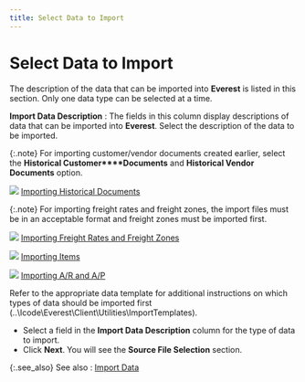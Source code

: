 ```yaml
---
title: Select Data to Import
---
```


# Select Data to Import


The description of the data that can be imported into **Everest**  is listed in this section. Only one data type can be selected at a time.


**Import Data Description**
: The fields in this column display descriptions of  data that can be imported into **Everest**.  Select the description of the data to be imported.


{:.note}
For importing customer/vendor documents created  earlier, select the **Historical Customer****Documents** and **Historical 
 Vendor Documents** option.


![]({{site.utl_baseurl}}/img/lens.gif) [Importing  Historical Documents]({{site.utl_baseurl}}/db-utils/data-import/wizard/hist-docs/importing_historical_documents_data_import_wizard.html)


{:.note}
For importing freight rates and freight zones,  the import files must be in an acceptable format and freight zones must  be imported first.


![]({{site.utl_baseurl}}/img/lens.gif) [Importing  Freight Rates and Freight Zones]({{site.utl_baseurl}}/db-utils/data-import/wizard/importing-freight-info/importing_freight_rates_and_freight_zones_ut.html)


![]({{site.utl_baseurl}}/img/lens.gif) [Importing  Items]({{site.utl_baseurl}}/db-utils/data-import/wizard/importing-items/importing_items_data_import_wizard_ut.html)


![]({{site.utl_baseurl}}/img/lens.gif) [Importing  A/R and A/P]({{site.utl_baseurl}}/db-utils/data-import/wizard/importing-a-r-and-a-p/importing_a_r_and_a_p_data_import_utility_ut.html)


Refer to the appropriate data template for additional instructions on  which types of data should be imported first (..\Icode\Everest\Client\Utilities\ImportTemplates).

- Select a field  in the **Import Data Description**  column for the type of data to import.
- Click **Next**.  You will see the **Source 
 File Selection** section.



{:.see_also}
See also
: [Import  Data]({{site.utl_baseurl}}/db-utils/data-import/wizard/importing_data_data_import_wizard_utility_content.html)
